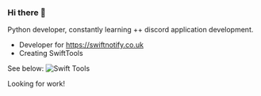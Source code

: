 ### Hi there 👋
Python developer, constantly learning ++ discord application development.

 - Developer for https://swiftnotify.co.uk
 - Creating SwiftTools

See below:
![Swift Tools](https://i.imgur.com/d6PaBAb.png)

Looking for work!
<!--
**CXSNKRS/cxsnkrs** is a ✨ _special_ ✨ repository because its `README.md` (this file) appears on your GitHub profile.

Here are some ideas to get you started:

- 🔭 I’m currently working on ...
- 🌱 I’m currently learning ...
- 👯 I’m looking to collaborate on ...
- 🤔 I’m looking for help with ...
- 💬 Ask me about ...
- 📫 How to reach me: ...
- 😄 Pronouns: ...
- ⚡ Fun fact: ...
-->
